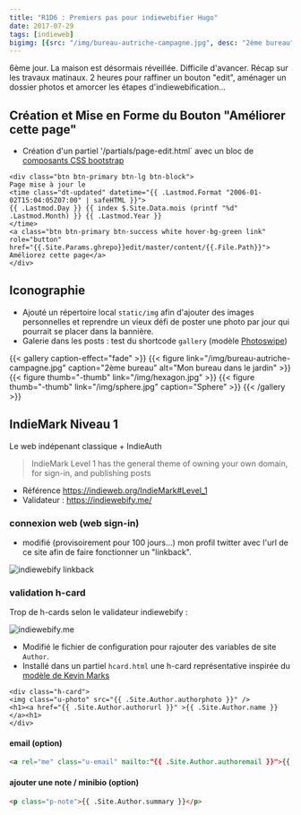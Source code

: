 ```yaml
---
title: "R1D6 : Premiers pas pour indiewebifier Hugo"
date: 2017-07-29
tags: [indieweb]
bigimg: [{src: "/img/bureau-autriche-campagne.jpg", desc: "2ème bureau"}]
---
```


6ème jour. La maison est désormais réveillée. Difficile d'avancer. Récap sur les travaux matinaux. 2 heures pour raffiner un bouton "edit", aménager un dossier photos et amorcer les étapes d'indiewebification...<!--more-->

## Création et Mise en Forme du Bouton "Améliorer cette page"

- Création d'un partiel '/partials/page-edit.html` avec un bloc de [composants CSS bootstrap](https://v4-alpha.getbootstrap.com/components/buttons/)

```
<div class="btn btn-primary btn-lg btn-block">
Page mise à jour le 
<time class="dt-updated" datetime="{{ .Lastmod.Format "2006-01-02T15:04:05Z07:00" | safeHTML }}">
{{ .Lastmod.Day }} {{ index $.Site.Data.mois (printf "%d" .Lastmod.Month) }} {{ .Lastmod.Year }}
</time> 
<a class="btn btn-primary btn-success white hover-bg-green link" role="button" 
href="{{.Site.Params.ghrepo}}edit/master/content/{{.File.Path}}">
Améliorez cette page</a>
</div>
```
## Iconographie 

- Ajouté un répertoire local `static/img` afin d'ajouter des images personnelles et reprendre un vieux défi de poster une photo par jour qui pourrait se placer dans la bannière.
- Galerie dans les posts : test du shortcode `gallery` (modèle [Photoswipe](/post/echantillon-photoswipe-gallery))

{{< gallery caption-effect="fade" >}}
  {{< figure link="/img/bureau-autriche-campagne.jpg" caption="2ème bureau" alt="Mon bureau dans le jardin" >}}
  {{< figure thumb="-thumb" link="/img/hexagon.jpg" >}}
  {{< figure thumb="-thumb" link="/img/sphere.jpg" caption="Sphere" >}}
{{< /gallery >}}


## IndieMark Niveau 1

Le web indépenant classique + IndieAuth

> IndieMark Level 1 has the general theme of owning your own domain, for sign-in, and publishing posts

- Référence <https://indieweb.org/IndieMark#Level_1>
- Validateur : <https://indiewebify.me/>

### connexion web (web sign-in)

- modifié (provisoirement pour 100 jours...) mon profil twitter avec l'url de ce site afin de faire fonctionner un "linkback".

![indiewebify linkback](https://monosnap.com/file/OO15UsKvvLM1bapRijTPClLENBwdXt.png)

### validation h-card 

Trop de h-cards selon le validateur indiewebify :  

![indiewebify.me](https://monosnap.com/file/caUAs9rggeCEReojYWzG9WLh8j4EnH.png)


- Modifié le fichier de configuration pour rajouter des variables de site `Author`.
- Installé dans un partiel `hcard.html` une h-card représentative inspirée du [modèle de Kevin Marks](https://github.com/ChristopherA/LifeWithAlacrityBlog/blob/master/blog/themes/indie-tufte/layouts/partials/hcard.html)

```
<div class="h-card">
<img class="u-photo" src="{{ .Site.Author.authorphoto }}" />
<h1><a href="{{ .Site.Author.authorurl }}" >{{ .Site.Author.name }}</a><h1>
</div>
```

#### email (option)

```html
<a rel="me" class="u-email" mailto:"{{ .Site.Author.authoremail }}">{{ .Site.Author.email }}</a>
```

#### ajouter une note / minibio (option)

```html
<p class="p-note">{{ .Site.Author.summary }}</p>
```
